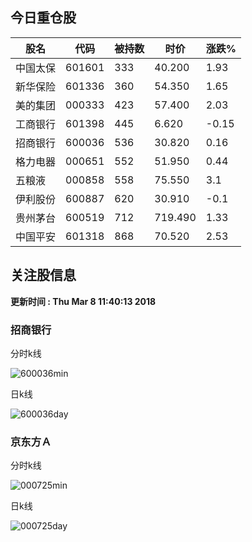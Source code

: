 
## 今日重仓股 

|股名|代码|被持数|时价|涨跌%|
|---|---|---|---|---|
|中国太保|601601|333|40.200|1.93|
|新华保险|601336|360|54.350|1.65|
|美的集团|000333|423|57.400|2.03|
|工商银行|601398|445|6.620|-0.15|
|招商银行|600036|536|30.820|0.16|
|格力电器|000651|552|51.950|0.44|
|五粮液|000858|558|75.550|3.1|
|伊利股份|600887|620|30.910|-0.1|
|贵州茅台|600519|712|719.490|1.33|
|中国平安|601318|868|70.520|2.53|

## 关注股信息
**更新时间 : Thu Mar  8 11:40:13 2018**
### 招商银行 
分时k线

![600036min](http://image.sinajs.cn/newchart/min/n/sh600036.gif)

日k线

![600036day](http://image.sinajs.cn/newchart/daily/n/sh600036.gif)

### 京东方Ａ 
分时k线

![000725min](http://image.sinajs.cn/newchart/min/n/sz000725.gif)

日k线

![000725day](http://image.sinajs.cn/newchart/daily/n/sz000725.gif)
